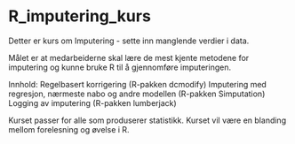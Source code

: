# R_imputering_kurs

Detter er kurs om Imputering - sette inn manglende verdier i data.

Målet er at medarbeiderne skal lære de mest kjente metodene for imputering og kunne bruke R til å gjennomføre imputeringen.

Innhold:
Regelbasert korrigering (R-pakken dcmodify)
Imputering med regresjon, nærmeste nabo og andre modellen (R-pakken Simputation)
Logging av imputering (R-pakken lumberjack)

Kurset passer for alle som produserer statistikk.
Kurset vil være en blanding mellom forelesning og øvelse i R.
